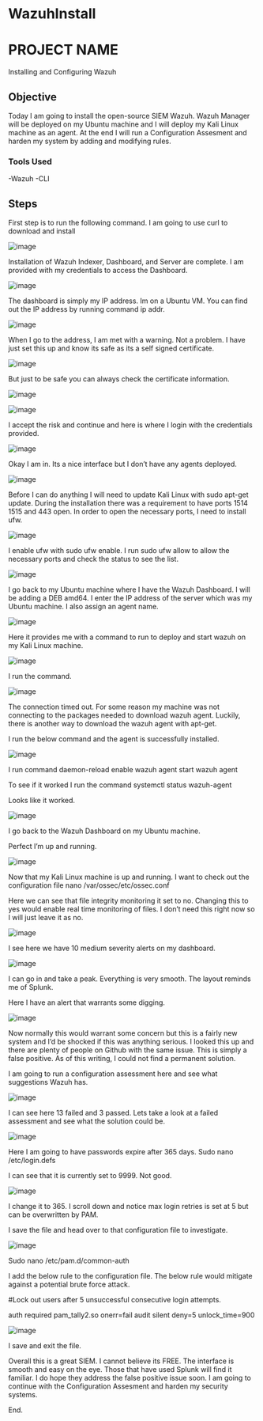 # WazuhInstall

# PROJECT NAME

Installing and Configuring Wazuh

## Objective

Today I am going to install the open-source SIEM Wazuh. Wazuh Manager will be deployed on my Ubuntu machine and I will deploy my Kali Linux machine as an agent. 
At the end I will run a Configuration Assesment and harden my system by adding and modifying rules. 


### Tools Used

-Wazuh
-CLI

## Steps

First step is to run the following command. I am going to use curl to download and install

![image](https://github.com/user-attachments/assets/e224f892-1a9e-4ef0-bbb8-94c12049be60)

Installation of Wazuh Indexer, Dashboard, and Server are complete. I am provided with my credentials to access the Dashboard.

![image](https://github.com/user-attachments/assets/f19d467f-228a-4188-bdc3-4317c21cbdb0)

The dashboard is simply my IP address. Im on a Ubuntu VM. You can find out the IP address by running command ip addr.

![image](https://github.com/user-attachments/assets/35c9c137-47fb-4e5a-9835-1cd516798262)

When I go to the address, I am met with a warning. Not a problem. I have just set this up and know its safe as its a self signed certificate. 

![image](https://github.com/user-attachments/assets/c33c068f-2ea4-4a69-8f27-38cbdddeff60)

But just to be safe you can always check the certificate information.

![image](https://github.com/user-attachments/assets/73c1ebd1-a9bf-46fe-9790-68e7013cf9df)

![image](https://github.com/user-attachments/assets/c664d5de-8593-44f6-9ab4-f98d4411410b)

I accept the risk and continue and here is where I login with the credentials provided.

![image](https://github.com/user-attachments/assets/71b049f0-56f1-4781-bac0-3d39d79c0761)

Okay I am in. Its a nice interface but I don’t have any agents deployed. 

![image](https://github.com/user-attachments/assets/18fbf7d9-90ab-4dc2-8fb1-e189018eced8)

Before I can do anything I will need to update Kali Linux with sudo apt-get update. During the installation there was a requirement to have ports 1514 1515 and 443 open. In order to open the necessary ports, I need to install ufw.

![image](https://github.com/user-attachments/assets/7138829b-ca52-4728-867f-8599c4dbb164)

I enable ufw with sudo ufw enable. I run sudo ufw allow to allow the necessary ports and check the status to see the list.

![image](https://github.com/user-attachments/assets/ecc3c24d-c95b-443b-91f9-cd21d3c4e272)

I go back to my Ubuntu machine where I have the Wazuh Dashboard. I will be adding a DEB amd64.
I enter the IP address of the server which was my Ubuntu machine. I also assign an agent name. 

![image](https://github.com/user-attachments/assets/b8139c86-21a5-4c64-988c-9febcf2ed97a)

Here it provides me with a command to run to deploy and start wazuh on my Kali Linux machine.

![image](https://github.com/user-attachments/assets/2398ac08-25d8-4635-935b-5acc25b3b8dc)

I run the command.

![image](https://github.com/user-attachments/assets/3dadfaff-8540-4947-9558-d2f33c56ad5d)

The connection timed out. For some reason my machine was not connecting to the packages needed to download wazuh agent. Luckily, there is another way to download the wazuh agent with apt-get.

I run the below command and the agent is successfully installed.

![image](https://github.com/user-attachments/assets/5d332f30-f3a9-4c37-b495-93156629f67a)

I run command daemon-reload enable wazuh agent start wazuh agent

To see if it worked I run the command systemctl status wazuh-agent

Looks like it worked. 

![image](https://github.com/user-attachments/assets/f314e451-2370-42af-9c72-5cbba3262b0a)

I go back to the Wazuh Dashboard on my Ubuntu machine.

Perfect I’m up and running.

![image](https://github.com/user-attachments/assets/74beb7e9-6a38-4294-9c9d-d5a5bdf82366)

Now that my Kali Linux machine is up and running. I want to check out the configuration file 
nano /var/ossec/etc/ossec.conf

Here we can see that file integrity monitoring it set to no. Changing this to yes would enable real time monitoring of files. I don’t need this right now so I will just leave it as no.

![image](https://github.com/user-attachments/assets/dc308ca8-bd21-47fd-bc13-2cd9c788bc3b)

I see here we have 10 medium severity alerts on my dashboard.

![image](https://github.com/user-attachments/assets/c08e00b0-16e0-46f3-b3ac-d8ff0a030b35)

I can go in and take a peak. Everything is very smooth. The layout reminds me of Splunk.

Here I have an alert that warrants some digging.

![image](https://github.com/user-attachments/assets/e931fddd-0feb-4d20-8034-9f17af83916e)

Now normally this would warrant some concern but this is a fairly new system and I’d be shocked if this was anything serious. I looked this up and there are plenty of people on Github with the same issue. This is simply a false positive. As of this writing, I could not find a permanent solution. 

I am going to run a configuration assessment here and see what suggestions Wazuh has.

![image](https://github.com/user-attachments/assets/3448100b-4eaf-4a01-8547-734e364d9480)

I can see here 13 failed and 3 passed. Lets take a look at a failed assessment and see what the solution could be.

![image](https://github.com/user-attachments/assets/32391a47-524d-48fb-981d-31d51f88624b)

Here I am going to have passwords expire after 365 days. Sudo nano /etc/login.defs

I can see that it is currently set to 9999. Not good. 

![image](https://github.com/user-attachments/assets/62a43d5b-181b-48e9-b08b-12e5facb4103)

I change it to 365. I scroll down and notice max login retries is set at 5 but can be overwritten by PAM.

I save the file and head over to that configuration file to investigate.

![image](https://github.com/user-attachments/assets/bb1b27d9-336f-4d1f-b5ca-38875d284b9d)

Sudo nano /etc/pam.d/common-auth

I add the below rule to the configuration file. The below rule would mitigate against a potential brute force attack. 

#Lock out users after 5 unsuccessful consecutive login attempts.

auth required pam_tally2.so onerr=fail audit silent deny=5 unlock_time=900

![image](https://github.com/user-attachments/assets/2aa8c9ab-2c3f-4883-83dc-39d2ea84e07c)

I save and exit the file. 

Overall this is a great SIEM. I cannot believe its FREE. The interface is smooth and easy on the eye. Those that have used Splunk will find it familiar. I do hope they address the false positive issue soon. I am going to continue with the Configuration Assesment and harden my security systems.  

End. 
